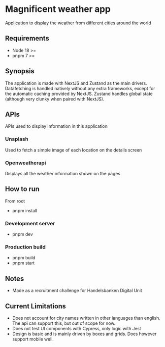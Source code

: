 # Magnificent weather app

Application to display the weather from different cities around the world

## Requirements

- Node 18 >=
- pnpm 7 >=

## Synopsis

The application is made with NextJS and Zustand as the main drivers. Datafetching is handled natively without any extra frameworks, except for the automatic caching provided by NextJS. Zustand handles global state (although very clunky when paired with NextJS).

## APIs

APIs used to display information in this application

### Unsplash

Used to fetch a simple image of each location on the details screen

### Openweatherapi

Displays all the weather information shown on the pages

## How to run
From root
* pnpm install

### Development server
* pnpm dev
### Production build
* pnpm build
* pnpm start

## Notes
* Made as a recruitment challenge for Handelsbanken Digital Unit

## Current Limitations
* Does not account for city names written in other languages than english. The api can support this, but out of scope for now.
* Does not test UI components with Cypress, only logic with Jest
* Design is basic and is mainly driven by boxes and grids. Does however support mobile well.